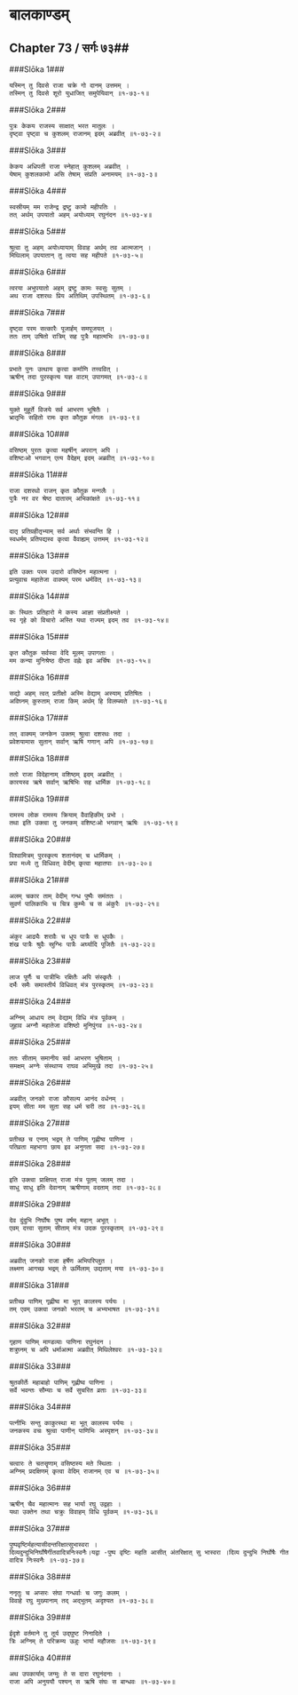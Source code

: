 बालकाण्डम्
===============================


## Chapter 73  / सर्गः ७३##


###Slōka 1###


    यस्मिन् तु दिवसे राजा चक्रे गो दानम् उत्तमम् ।
    तस्मिन् तु दिवसे शूरो युधाजित् समुपेयिवान् ॥१-७३-१॥


###Slōka 2###


    पुत्रः केकय राजस्य साक्षात् भरत मातुलः ।
    दृष्ट्वा पृष्ट्वा च कुशलम् राजानम् इदम् अब्रवीत् ॥१-७३-२॥


###Slōka 3###


    केकय अधिपती राजा स्नेहात् कुशलम् अब्रवीत् ।
    येषाम् कुशलकामो असि तेषाम् संप्रति अनामयम् ॥१-७३-३॥


###Slōka 4###


    स्वस्रीयम् मम राजेन्द्र द्रष्टु कामो महीपतिः ।
    तत् अर्थम् उपयातो अहम् अयोध्याम् रघुनंदन ॥१-७३-४॥


###Slōka 5###


    श्रुत्वा तु अहम् अयोध्यायाम् विवाह अर्थम् तव आत्मजान् ।
    मिथिलाम् उपयातान् तु त्वया सह महीपते ॥१-७३-५॥


###Slōka 6###


    त्वरया अभुपयातो अहम् द्रष्टु कामः स्वसुः सुतम् ।
    अथ राजा दशरथः प्रिय अतिथिम् उपस्थितम् ॥१-७३-६॥


###Slōka 7###


    दृष्ट्वा परम सत्कारैः पूजार्हम् समपूजयत् ।
    ततः ताम् उषितो रात्रिम् सह पुत्रैः महात्मभिः ॥१-७३-७॥


###Slōka 8###


    प्रभाते पुनः उत्थाय कृत्वा कर्माणि तत्त्ववित् ।
    ऋषीन् तदा पुरस्कृत्य यज्ञ वाटम् उपागमत् ॥१-७३-८॥


###Slōka 9###


    युक्ते मुहूर्ते विजये सर्व आभरण भूषितैः ।
    भ्रातृभिः सहितो रामः कृत कौतुक मंगलः ॥१-७३-९॥


###Slōka 10###


    वसिष्ठम् पुरतः कृत्वा महर्षीन् अपरान् अपि ।
    वशिष्टःओ भगवान् एत्य वैदेहम् इदम् अब्रवीत् ॥१-७३-१०॥


###Slōka 11###


    राजा दशरथो राजन् कृत कौतुक मन्गलैः ।
    पुत्रैः नर वर श्रेष्ठ दातारम् अभिकांक्षते ॥१-७३-११॥


###Slōka 12###


    दातृ प्रतिग्रहीतृभ्याम् सर्व अर्थाः संभवन्ति हि ।
    स्वधर्मम् प्रतिपद्यस्व कृत्वा वैवाह्यम् उत्तमम् ॥१-७३-१२॥


###Slōka 13###


    इति उक्तः परम उदारो वसिष्ठेन महात्मना ।
    प्रत्युवाच महातेजा वाक्यम् परम धर्मवित् ॥१-७३-१३॥


###Slōka 14###


    कः स्थितः प्रतिहारो मे कस्य आज्ञा संप्रतीक्ष्यते ।
    स्व गृहे को विचारो अस्ति यथा राज्यम् इदम् तव ॥१-७३-१४॥


###Slōka 15###


    कृत कौतुक सर्वस्वा वेदि मूलम् उपागताः ।
    मम कन्या मुनिश्रेष्ठ दीप्ता वह्नेः इव अर्चिषः ॥१-७३-१५॥


###Slōka 16###


    सद्यो अहम् त्वत् प्रतीक्षो अस्मि वेद्याम् अस्याम् प्रतिषितः ।
    अविघ्नम् कुरुताम् राजा किम् अर्थम् हि विलम्ब्यते ॥१-७३-१६॥


###Slōka 17###


    तत् वाक्यम् जनकेन उक्तम् श्रुत्वा दशरथः तदा ।
    प्रवेशयामास सुतान् सर्वान् ऋषि गणान् अपि ॥१-७३-१७॥


###Slōka 18###


    ततो राजा विदेहानाम् वशिष्ठम् इदम् अब्रवीत् ।
    कारयस्व ऋषे सर्वान् ऋषिभिः सह धार्मिक ॥१-७३-१८॥


###Slōka 19###


    रामस्य लोक रामस्य क्रियाम् वैवाहिकीम् प्रभो ।
    तथा इति उक्त्वा तु जनकम् वशिष्टःओ भगवान् ऋषिः ॥१-७३-१९॥


###Slōka 20###


    विश्वामित्रम् पुरस्कृत्य शतानंदम् च धार्मिकम् ।
    प्रपा मध्ये तु विधिवत् वेदीम् कृत्वा महातपाः ॥१-७३-२०॥


###Slōka 21###


    अलम् चकार ताम् वेदीम् गन्ध पुष्पैः समंततः ।
    सुवर्ण पालिकाभिः च चित्र कुम्भैः च स अंकुरैः ॥१-७३-२१॥


###Slōka 22###


    अंकुर आढ्यैः शरावैः च धूप पात्रैः स धूपकैः ।
    शंख पात्रैः श्रुवैः स्रुग्भिः पात्रैः अर्घ्यादि पूजितैः ॥१-७३-२२॥


###Slōka 23###


    लाज पूर्णैः च पात्रीभिः रक्षितैः अपि संस्कृतैः ।
    दर्भैः समैः समास्तीर्य विधिवत् मंत्र पुरस्कृतम् ॥१-७३-२३॥


###Slōka 24###


    अग्निम् आधाय तम् वेद्याम् विधि मंत्र पूर्वकम् ।
    जुहाव अग्नौ महातेजा वशिष्ठो मुनिपुंगव ॥१-७३-२४॥


###Slōka 25###


    ततः सीताम् समानीय सर्व आभरण भुषिताम् ।
    समक्षम् अग्नेः संस्थाप्य राघव अभिमुखे तदा ॥१-७३-२५॥


###Slōka 26###


    अब्रवीत् जनको राजा कौसल्य आनंद वर्धनम् ।
    इयम् सीता मम सुता सह धर्म चरी तव ॥१-७३-२६॥


###Slōka 27###


    प्रतीच्छ च एनाम् भद्रम् ते पाणिम् गृह्णीष्व पाणिना ।
    पतिव्रता महभागा छाय इव अनुगता सदा ॥१-७३-२७॥


###Slōka 28###


    इति उक्त्वा प्राक्षिपत् राजा मंत्र पूतम् जलम् तदा ।
    साधु साधु इति देवानाम् ऋषीणाम् वदताम् तदा ॥१-७३-२८॥


###Slōka 29###


    देव दुंदुभि निर्घोषः पुष्प वर्षम् महान् अभूत् ।
    एवम् दत्त्वा सुताम् सीताम् मंत्र उदक पुरस्कृताम् ॥१-७३-२९॥


###Slōka 30###


    अब्रवीत् जनको राजा हर्षेण अभिपरिप्लुत ।
    लक्ष्मण आगच्छ भद्रम् ते ऊर्मिलाम् उद्यताम् मया ॥१-७३-३०॥


###Slōka 31###


    प्रतीच्छ पाणिम् गृह्णीष्व मा भूत् कालस्य पर्ययः ।
    तम् एवम् उक्त्वा जनको भरतम् च अभ्यभाषत ॥१-७३-३१॥


###Slōka 32###


    गृहाण पाणिम् माण्डव्याः पाणिना रघुनंदन ।
    शत्रुघ्नम् च अपि धर्माअत्मा अब्रवीत् मिथिलेश्वरः ॥१-७३-३२॥


###Slōka 33###


    श्रुतकीर्तेः महाबाहो पाणिम् गृह्णीष्व पाणिना ।
    सर्वे भवन्तः सौम्याः च सर्वे सुचरित व्रताः ॥१-७३-३३॥


###Slōka 34###


    पत्नीभिः सन्तु काकुत्स्था मा भूत् कालस्य पर्ययः ।
    जनकस्य वचः श्रुत्वा पाणीन् पाणिभिः अस्पृशन् ॥१-७३-३४॥


###Slōka 35###


    चत्वारः ते चतसॄणाम् वसिष्ठस्य मते स्थिताः ।
    अग्निम् प्रदक्षिणम् कृत्वा वेदिम् राजानम् एव च ॥१-७३-३५॥


###Slōka 36###


    ऋषीन् चैव महात्मानः सह भार्या रघु उद्वहाः ।
    यथा उक्तेन तथा चक्रुः विवाहम् विधि पूर्वकम् ॥१-७३-३६॥


###Slōka 37###


    पुष्पवृष्टिर्महत्यासीदन्तरिक्षात्सुभास्वरा ।
    दिव्यदुन्दुभिनिर्घोषैर्गीतवादित्रनिःस्वनैः।यद्वा -पुष्प वृष्टिः महति आसीत् अंतरिक्षात् सु भास्वरा ।दिव्य दुन्दुभि निर्घोषैः गीत वादित्र निःस्वनैः ॥१-७३-३७॥


###Slōka 38###


    ननृतुः च अप्सरः संघा गन्धर्वाः च जगुः कलम् ।
    विवाहे रघु मुख्यानाम् तद् अद्भुतम् अदृश्यत ॥१-७३-३८॥


###Slōka 39###


    ईदृशे वर्तमाने तु तूर्य उद्घुष्ट निनादिते ।
    त्रिः अग्निम् ते परिक्रम्य ऊहुः भार्या महौजसः ॥१-७३-३९॥


###Slōka 40###


    अथ उपकार्याम् जग्मुः ते स दारा रघुनंदनाः ।
    राजा अपि अनुययौ पश्यन् स ऋषि संघः स बान्धवः ॥१-७३-४०॥


